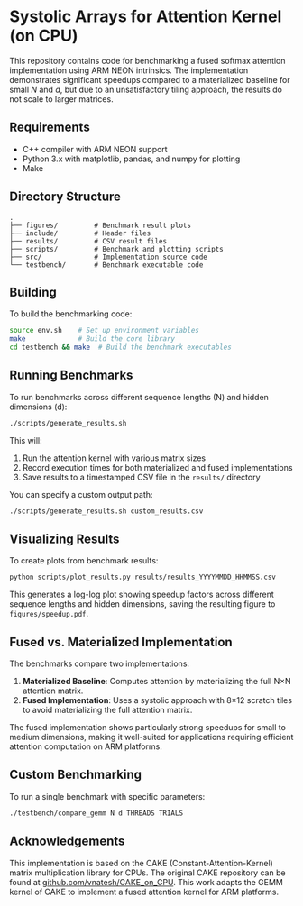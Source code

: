 # Systolic Arrays for Attention Kernel (on CPU)

This repository contains code for benchmarking a fused softmax attention implementation using ARM NEON intrinsics. The implementation demonstrates significant speedups compared to a materialized baseline for small $N$ and $d$, but due to an unsatisfactory tiling approach, the results do not scale to larger matrices.

## Requirements

- C++ compiler with ARM NEON support
- Python 3.x with matplotlib, pandas, and numpy for plotting
- Make

## Directory Structure

```
.
├── figures/         # Benchmark result plots
├── include/         # Header files
├── results/         # CSV result files
├── scripts/         # Benchmark and plotting scripts
├── src/             # Implementation source code
└── testbench/       # Benchmark executable code
```

## Building

To build the benchmarking code:

```bash
source env.sh    # Set up environment variables
make             # Build the core library
cd testbench && make  # Build the benchmark executables
```

## Running Benchmarks

To run benchmarks across different sequence lengths (N) and hidden dimensions (d):

```bash
./scripts/generate_results.sh
```

This will:
1. Run the attention kernel with various matrix sizes
2. Record execution times for both materialized and fused implementations
3. Save results to a timestamped CSV file in the `results/` directory

You can specify a custom output path:

```bash
./scripts/generate_results.sh custom_results.csv
```

## Visualizing Results

To create plots from benchmark results:

```bash
python scripts/plot_results.py results/results_YYYYMMDD_HHMMSS.csv
```

This generates a log-log plot showing speedup factors across different sequence lengths and hidden dimensions, saving the resulting figure to `figures/speedup.pdf`.


## Fused vs. Materialized Implementation

The benchmarks compare two implementations:

1. **Materialized Baseline**: Computes attention by materializing the full N×N attention matrix.
2. **Fused Implementation**: Uses a systolic approach with 8×12 scratch tiles to avoid materializing the full attention matrix.

The fused implementation shows particularly strong speedups for small to medium dimensions, making it well-suited for applications requiring efficient attention computation on ARM platforms.

## Custom Benchmarking

To run a single benchmark with specific parameters:

```bash
./testbench/compare_gemm N d THREADS TRIALS
```


## Acknowledgements

This implementation is based on the CAKE (Constant-Attention-Kernel) matrix multiplication library for CPUs. The original CAKE repository can be found at [github.com/vnatesh/CAKE_on_CPU](https://github.com/vnatesh/CAKE_on_CPU). This work adapts the GEMM kernel of CAKE to implement a fused attention kernel for ARM platforms. 